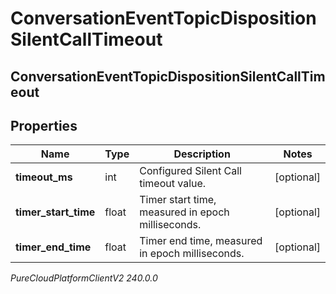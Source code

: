 # ConversationEventTopicDispositionSilentCallTimeout

## ConversationEventTopicDispositionSilentCallTimeout

## Properties

|Name | Type | Description | Notes|
|------------ | ------------- | ------------- | -------------|
| **timeout_ms** | int | Configured Silent Call timeout value. | [optional] |
| **timer_start_time** | float | Timer start time, measured in epoch milliseconds. | [optional] |
| **timer_end_time** | float | Timer end time, measured in epoch milliseconds. | [optional] |



_PureCloudPlatformClientV2 240.0.0_
